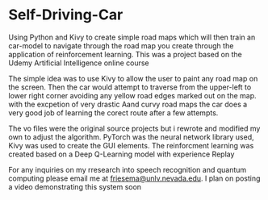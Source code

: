 # Self-Driving-Car
Using Python and Kivy to create simple road maps which will then train an  car-model to navigate through the road map you create through the application of reinforcement learning.  This was a project based on the Udemy Artificial Intelligence online course

The simple idea was to use Kivy to allow the user to paint any road map on the screen.  Then the car would attempt to traverse from the upper-left to lower right corner avoiding any yellow road edges marked out on the map. with the excpetion of very drastic Aand curvy road maps the car does a very good job of learning the corect route after a few attempts.  


The vo files were the original source projects but i rewrote and modified my own to adjust the algorithm. PyTorch was the neural network library used,  Kivy was used to create the GUI elements.  The reinforcment learning was created based on a Deep Q-Learning model with experience Replay

For any inquiries on my rresearch into speech recognition and quantum computing please email me at friesema@unlv.nevada.edu.  I plan on posting a video demonstrating this system soon

